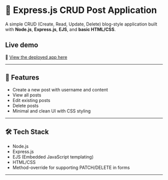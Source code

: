 # 📝 Express.js CRUD Post Application

A simple CRUD (Create, Read, Update, Delete) blog-style application built with **Node.js**, **Express.js**, **EJS**, and **basic HTML/CSS**.

## Live demo  
🔗 [View the deployed app here](https://restful-api-1-oyr9.onrender.com)



---

## 🚀 Features

- Create a new post with username and content
- View all posts
- Edit existing posts
- Delete posts
- Minimal and clean UI with CSS styling

---

## 🛠️ Tech Stack

- Node.js
- Express.js
- EJS (Embedded JavaScript templating)
- HTML/CSS
- Method-override for supporting PATCH/DELETE in forms

---

